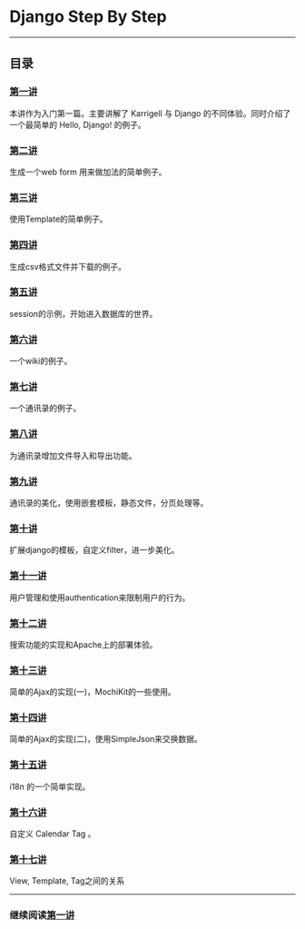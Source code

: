 # Django Step By Step
--------------------------------------------------

## 目录

### [第一讲](chapter01.md)

本讲作为入门第一篇。主要讲解了 Karrigell 与 Django 的不同体验。同时介绍了一个最简单的 Hello, Django! 的例子。

### [第二讲](chapter02.md)

生成一个web form 用来做加法的简单例子。

### [第三讲](chapter03.md)

使用Template的简单例子。

### [第四讲](chapter04.md)

生成csv格式文件并下载的例子。

### [第五讲](chapter05.md)

session的示例，开始进入数据库的世界。

### [第六讲](chapter06.md)

一个wiki的例子。

### [第七讲](chapter07.md)

一个通讯录的例子。

### [第八讲](chapter08.md)

为通讯录增加文件导入和导出功能。

### [第九讲](chapter09.md)

通讯录的美化，使用嵌套模板，静态文件，分页处理等。

### [第十讲](chapter10.md)

扩展django的模板，自定义filter，进一步美化。

### [第十一讲](modules.md)

用户管理和使用authentication来限制用户的行为。

### [第十二讲](data_structures.md)

搜索功能的实现和Apache上的部署体验。

### [第十三讲](problem_solving.md)

简单的Ajax的实现(一)，MochiKit的一些使用。

### [第十四讲](oop.md)

简单的Ajax的实现(二)，使用SimpleJson来交换数据。

### [第十五讲](io.md)

i18n 的一个简单实现。

### [第十六讲](exceptions.md)

自定义 Calendar Tag 。

### [第十七讲](stdlib.md)

View, Template, Tag之间的关系

--------------------------------------------------

### 继续阅读[第一讲](chapter01.md)